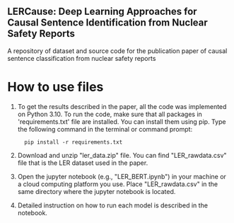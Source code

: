 ## LERCause: Deep Learning Approaches for Causal Sentence Identification from Nuclear Safety Reports
A repository of dataset and source code for the publication paper of causal sentence classification from nuclear safety reports
# How to use files
1. To get the results described in the paper, all the code was implemented on Python 3.10. To run the code, make sure that all packages in 'requirements.txt' file are installed. You can install them using pip. Type the following command in the terminal or command prompt:
 
         pip install -r requirements.txt
   
2. Download and unzip "ler_data.zip" file. You can find "LER_rawdata.csv" file that is the LER dataset used in the paper.

3. Open the jupyter notebook (e.g., "LER_BERT.ipynb") in your machine or a cloud computing platform you use. Place "LER_rawdata.csv" in the same directory where the jupyter notebook is located.

4. Detailed instruction on how to run each model is described in the notebook.

